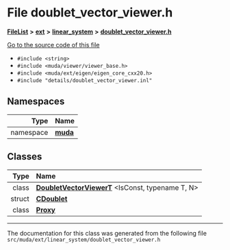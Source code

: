 

# File doublet\_vector\_viewer.h



[**FileList**](files.md) **>** [**ext**](dir_dee31a662aa40cb7fc08cb07824f4a9a.md) **>** [**linear\_system**](dir_6f09a74f7ee1db37d591c4a0fc2f2223.md) **>** [**doublet\_vector\_viewer.h**](doublet__vector__viewer_8h.md)

[Go to the source code of this file](doublet__vector__viewer_8h_source.md)



* `#include <string>`
* `#include <muda/viewer/viewer_base.h>`
* `#include <muda/ext/eigen/eigen_core_cxx20.h>`
* `#include "details/doublet_vector_viewer.inl"`













## Namespaces

| Type | Name |
| ---: | :--- |
| namespace | [**muda**](namespacemuda.md) <br> |


## Classes

| Type | Name |
| ---: | :--- |
| class | [**DoubletVectorViewerT**](classmuda_1_1_doublet_vector_viewer_t.md) &lt;IsConst, typename T, N&gt;<br> |
| struct | [**CDoublet**](structmuda_1_1_doublet_vector_viewer_t_1_1_c_doublet.md) <br> |
| class | [**Proxy**](classmuda_1_1_doublet_vector_viewer_t_1_1_proxy.md) <br> |



















































------------------------------
The documentation for this class was generated from the following file `src/muda/ext/linear_system/doublet_vector_viewer.h`

